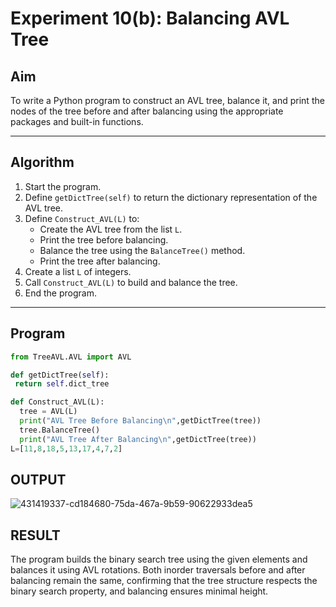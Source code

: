 # Experiment 10(b): Balancing AVL Tree

## Aim
To write a Python program to construct an AVL tree, balance it, and print the nodes of the tree before and after balancing using the appropriate packages and built-in functions.

---

## Algorithm

1. Start the program.
2. Define `getDictTree(self)` to return the dictionary representation of the AVL tree.
3. Define `Construct_AVL(L)` to:
   - Create the AVL tree from the list `L`.
   - Print the tree before balancing.
   - Balance the tree using the `BalanceTree()` method.
   - Print the tree after balancing.
4. Create a list `L` of integers.
5. Call `Construct_AVL(L)` to build and balance the tree.
6. End the program.

---

## Program

```python
from TreeAVL.AVL import AVL

def getDictTree(self):
 return self.dict_tree

def Construct_AVL(L):
  tree = AVL(L)
  print("AVL Tree Before Balancing\n",getDictTree(tree))
  tree.BalanceTree()
  print("AVL Tree After Balancing\n",getDictTree(tree))
L=[11,8,18,5,13,17,4,7,2]

```
## OUTPUT


![431419337-cd184680-75da-467a-9b59-90622933dea5](https://github.com/user-attachments/assets/201d1f24-64be-46ad-97a4-7fea34a771e4)

## RESULT
The program builds the binary search tree using the given elements and balances it using AVL rotations.
Both inorder traversals before and after balancing remain the same, confirming that the tree structure respects the binary search property, and balancing ensures minimal height.
